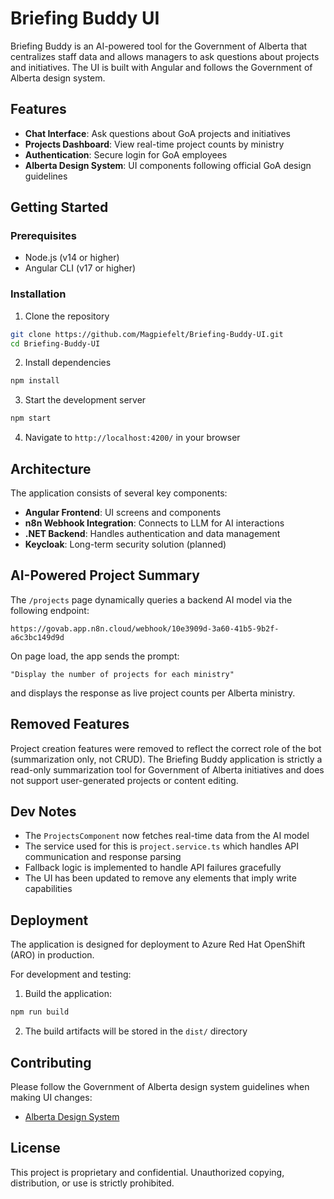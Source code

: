 # Briefing Buddy UI

Briefing Buddy is an AI-powered tool for the Government of Alberta that centralizes staff data and allows managers to ask questions about projects and initiatives. The UI is built with Angular and follows the Government of Alberta design system.

## Features

- **Chat Interface**: Ask questions about GoA projects and initiatives
- **Projects Dashboard**: View real-time project counts by ministry
- **Authentication**: Secure login for GoA employees
- **Alberta Design System**: UI components following official GoA design guidelines

## Getting Started

### Prerequisites

- Node.js (v14 or higher)
- Angular CLI (v17 or higher)

### Installation

1. Clone the repository
```bash
git clone https://github.com/Magpiefelt/Briefing-Buddy-UI.git
cd Briefing-Buddy-UI
```

2. Install dependencies
```bash
npm install
```

3. Start the development server
```bash
npm start
```

4. Navigate to `http://localhost:4200/` in your browser

## Architecture

The application consists of several key components:

- **Angular Frontend**: UI screens and components
- **n8n Webhook Integration**: Connects to LLM for AI interactions
- **.NET Backend**: Handles authentication and data management
- **Keycloak**: Long-term security solution (planned)

## AI-Powered Project Summary

The `/projects` page dynamically queries a backend AI model via the following endpoint:
```
https://govab.app.n8n.cloud/webhook/10e3909d-3a60-41b5-9b2f-a6c3bc149d9d
```

On page load, the app sends the prompt:
```
"Display the number of projects for each ministry"
```
and displays the response as live project counts per Alberta ministry.

## Removed Features

Project creation features were removed to reflect the correct role of the bot (summarization only, not CRUD). The Briefing Buddy application is strictly a read-only summarization tool for Government of Alberta initiatives and does not support user-generated projects or content editing.

## Dev Notes

- The `ProjectsComponent` now fetches real-time data from the AI model
- The service used for this is `project.service.ts` which handles API communication and response parsing
- Fallback logic is implemented to handle API failures gracefully
- The UI has been updated to remove any elements that imply write capabilities

## Deployment

The application is designed for deployment to Azure Red Hat OpenShift (ARO) in production.

For development and testing:
1. Build the application:
```bash
npm run build
```

2. The build artifacts will be stored in the `dist/` directory

## Contributing

Please follow the Government of Alberta design system guidelines when making UI changes:
- [Alberta Design System](https://design.alberta.ca/design-tokens)

## License

This project is proprietary and confidential. Unauthorized copying, distribution, or use is strictly prohibited.
